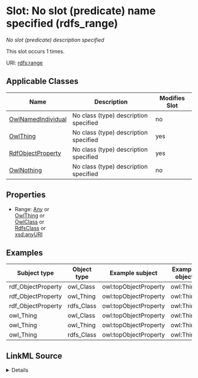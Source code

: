 

# Slot: No slot (predicate) name specified (rdfs_range)


_No slot (predicate) description specified_






This slot occurs 1 times.


URI: [rdfs:range](http://www.w3.org/2000/01/rdf-schema#range)



<!-- no inheritance hierarchy -->





## Applicable Classes

| Name | Description | Modifies Slot |
| --- | --- | --- |
| [OwlNamedIndividual](../classes/OwlNamedIndividual.md) | No class (type) description specified |  no  |
| [OwlThing](../classes/OwlThing.md) | No class (type) description specified |  yes  |
| [RdfObjectProperty](../classes/RdfObjectProperty.md) | No class (type) description specified |  yes  |
| [OwlNothing](../classes/OwlNothing.md) | No class (type) description specified |  no  |







## Properties

* Range: [Any](../classes/Any.md)&nbsp;or&nbsp;<br />[OwlThing](../classes/OwlThing.md)&nbsp;or&nbsp;<br />[OwlClass](../classes/OwlClass.md)&nbsp;or&nbsp;<br />[RdfsClass](../classes/RdfsClass.md)&nbsp;or&nbsp;<br />[xsd:anyURI](http://www.w3.org/2001/XMLSchema#anyURI)






## Examples

| Subject type | Object type | Example subject | Example object | Occurrences |
| --- | --- | --- | --- | --- |
| rdf_ObjectProperty | owl_Class | owl:topObjectProperty | owl:Thing | 1 |
| rdf_ObjectProperty | owl_Thing | owl:topObjectProperty | owl:Thing | 1 |
| rdf_ObjectProperty | rdfs_Class | owl:topObjectProperty | owl:Thing | 1 |
| owl_Thing | owl_Class | owl:topObjectProperty | owl:Thing | 1 |
| owl_Thing | owl_Thing | owl:topObjectProperty | owl:Thing | 1 |
| owl_Thing | rdfs_Class | owl:topObjectProperty | owl:Thing | 1 |




## LinkML Source

<details>

```yaml
name: rdfs_range
annotations:
  count:
    tag: count
    value: 1
description: No slot (predicate) description specified
title: No slot (predicate) name specified
examples:
- object:
    example_object: owl:Thing
    example_object_type: owl_Class
    example_predicate: rdfs:range
    example_subject: owl:topObjectProperty
    example_subject_type: rdf_ObjectProperty
- object:
    example_object: owl:Thing
    example_object_type: owl_Thing
    example_predicate: rdfs:range
    example_subject: owl:topObjectProperty
    example_subject_type: rdf_ObjectProperty
- object:
    example_object: owl:Thing
    example_object_type: rdfs_Class
    example_predicate: rdfs:range
    example_subject: owl:topObjectProperty
    example_subject_type: rdf_ObjectProperty
- object:
    example_object: owl:Thing
    example_object_type: owl_Class
    example_predicate: rdfs:range
    example_subject: owl:topObjectProperty
    example_subject_type: owl_Thing
- object:
    example_object: owl:Thing
    example_object_type: owl_Thing
    example_predicate: rdfs:range
    example_subject: owl:topObjectProperty
    example_subject_type: owl_Thing
- object:
    example_object: owl:Thing
    example_object_type: rdfs_Class
    example_predicate: rdfs:range
    example_subject: owl:topObjectProperty
    example_subject_type: owl_Thing
from_schema: spatial-kg
rank: 1000
slot_uri: rdfs:range
alias: rdfs_range
domain_of:
- owl_Thing
- rdf_ObjectProperty
range: Any
any_of:
- range: owl_Thing
- range: owl_Class
- range: rdfs_Class
- range: uri

```
</details>